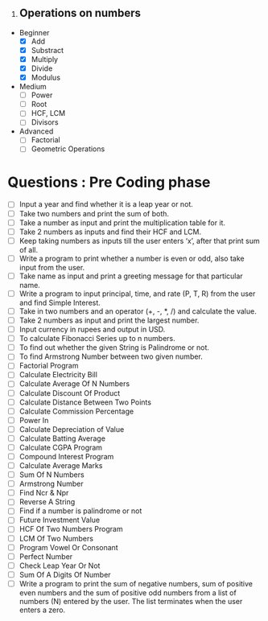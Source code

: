 1. ## Operations on numbers
- Beginner
	- [x] Add
	- [x] Substract
	- [x] Multiply
	- [x] Divide
	- [x] Modulus
- Medium
	- [ ] Power
	- [ ] Root
	- [ ] HCF, LCM
	- [ ] Divisors
- Advanced
	- [ ] Factorial
	- [ ] Geometric Operations

# Questions : Pre Coding phase

- [ ] Input a year and find whether it is a leap year or not.
- [ ] Take two numbers and print the sum of both.
- [ ] Take a number as input and print the multiplication table for it.
- [ ] Take 2 numbers as inputs and find their HCF and LCM.
- [ ] Keep taking numbers as inputs till the user enters ‘x’, after that print sum of all.
- [ ] Write a program to print whether a number is even or odd, also take input from the user.
- [ ] Take name as input and print a greeting message for that particular name.
- [ ] Write a program to input principal, time, and rate (P, T, R) from the user and find Simple Interest.
- [ ] Take in two numbers and an operator (+, -, *, /) and calculate the value.
- [ ] Take 2 numbers as input and print the largest number.
- [ ] Input currency in rupees and output in USD.
- [ ] To calculate Fibonacci Series up to n numbers.
- [ ] To find out whether the given String is Palindrome or not.
- [ ] To find Armstrong Number between two given number.
- [ ] Factorial Program
- [ ] Calculate Electricity Bill
- [ ] Calculate Average Of N Numbers
- [ ] Calculate Discount Of Product
- [ ] Calculate Distance Between Two Points 
- [ ] Calculate Commission Percentage
- [ ] Power In
- [ ] Calculate Depreciation of Value
- [ ] Calculate Batting Average
- [ ] Calculate CGPA Program
- [ ] Compound Interest Program
- [ ] Calculate Average Marks
- [ ] Sum Of N Numbers
- [ ] Armstrong Number
- [ ] Find Ncr & Npr
- [ ] Reverse A String
- [ ] Find if a number is palindrome or not 
- [ ] Future Investment Value
- [ ] HCF Of Two Numbers Program
- [ ] LCM Of Two Numbers
- [ ] Program Vowel Or Consonant 
- [ ] Perfect Number
- [ ] Check Leap Year Or Not
- [ ] Sum Of A Digits Of Number
- [ ] Write a program to print the sum of negative numbers, sum of positive even numbers and the sum of positive odd numbers from a list of numbers (N) entered by the user. The list terminates when the user enters a zero.